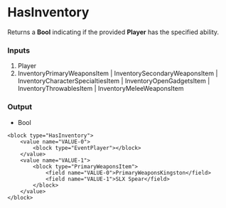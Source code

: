 # HasInventory

Returns a **Bool** indicating if the provided **Player** has the specified ability.

### Inputs

1. Player
2. InventoryPrimaryWeaponsItem | InventorySecondaryWeaponsItem | InventoryCharacterSpecialtiesItem | InventoryOpenGadgetsItem | InventoryThrowablesItem | InventoryMeleeWeaponsItem

### Output

-   Bool

```blockly
<block type="HasInventory">
    <value name="VALUE-0">
        <block type="EventPlayer"></block>
    </value>
    <value name="VALUE-1">
        <block type="PrimaryWeaponsItem">
            <field name="VALUE-0">PrimaryWeaponsKingston</field>
            <field name="VALUE-1">SLX Spear</field>
        </block>
    </value>
</block>
```
